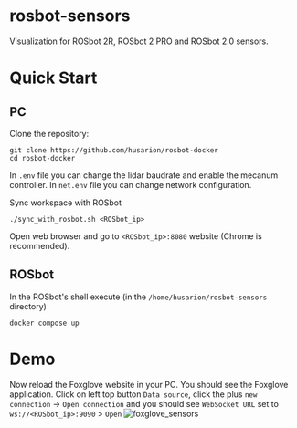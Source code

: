 # rosbot-sensors
Visualization for ROSbot 2R, ROSbot 2 PRO and ROSbot 2.0 sensors.

# Quick Start
## PC
Clone the repository:
```
git clone https://github.com/husarion/rosbot-docker
cd rosbot-docker
```

In `.env` file you can change the lidar baudrate and enable the mecanum controller.
In `net.env` file you can change network configuration.

Sync workspace with ROSbot
```
./sync_with_rosbot.sh <ROSbot_ip>
```

Open web browser and go to `<ROSbot_ip>:8080` website (Chrome is recommended).

## ROSbot
In the ROSbot's shell execute (in the `/home/husarion/rosbot-sensors` directory)
```
docker compose up
```

# Demo
Now reload the Foxglove website in your PC. You should see the Foxglove application. Click on left top button `Data source`, click the plus `new connection` -> `Open connection` and you should see `WebSocket URL` set to `ws://<ROSbot_ip>:9090` > `Open`
![foxglove_sensors](.docs/foxglove_connect.gif)